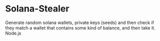 # Solana-Stealer
Generate random solana wallets, private keys (seeds) and then check if they match a wallet that contains some kind of balance, and then take it. Node.js
